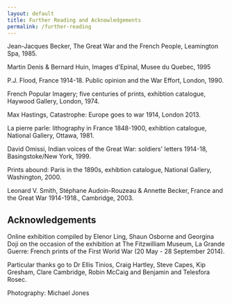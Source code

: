 ```yaml
---
layout: default
title: Further Reading and Acknowledgements
permalink: /further-reading
---
```

Jean-Jacques Becker, The Great War and the French People, Leamington Spa, 1985.

Martin Denis & Bernard Huin, Images d'Epinal, Musee du Quebec, 1995

P.J. Flood, France 1914-18. Public opinion and the War Effort, London, 1990.

French Popular Imagery; five centuries of prints, exhibtion catalogue, Haywood Gallery, London, 1974.

Max Hastings, Catastrophe: Europe goes to war 1914, London 2013.

La pierre parle: lithography in France 1848-1900, exhibtion catalogue, National Gallery, Ottawa, 1981.

David Omissi, Indian voices of the Great War: soldiers' letters 1914-18, Basingstoke/New York, 1999.

Prints abound: Paris in the 1890s, exhibtion catalogue, National Gallery, Washington, 2000.

Leonard V. Smith, Stéphane Audoin-Rouzeau & Annette Becker, France and the Great War 1914-1918., Cambridge, 2003.

## Acknowledgements

Online exhibition compiled by Elenor Ling, Shaun Osborne and Georgina Doji on the occasion of the exhibition at The Fitzwilliam Museum, La Grande Guerre: French prints of the First World War (20 May - 28 September 2014).

Particular thanks go to Dr Ellis Tinios, Craig Hartley, Steve Capes, Kip Gresham, Clare Cambridge, Robin McCaig and Benjamin and Telesfora Rosec.

Photography: Michael Jones
